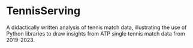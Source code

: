 # TennisServing
A didactically written analysis of tennis match data, illustrating the use of Python libraries to draw insights from ATP single tennis match data from 2019-2023.
